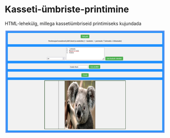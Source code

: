 # Kasseti-ümbriste-printimine
HTML-lehekülg, millega kassetiümbriseid printimiseks kujundada

<div>
  <p align="center">
    <img src="https://github.com/mmeest/Kasseti-mbriste-printimine/blob/main/Koala.png" width="500px">
  </p>
</div>
